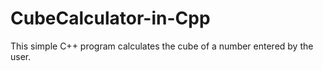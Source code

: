 # CubeCalculator-in-Cpp
 This simple C++ program calculates the cube of a number entered by the user.
